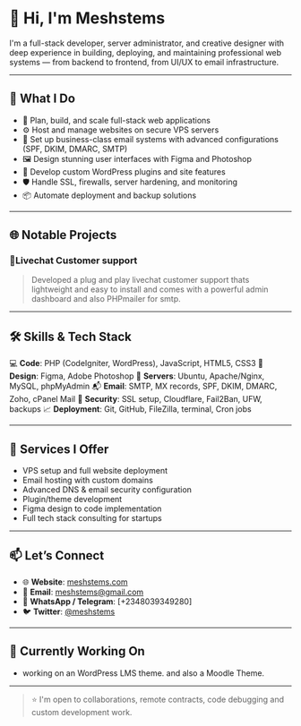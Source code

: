 # 👋 Hi, I'm Meshstems

I'm a full-stack developer, server administrator, and creative designer with deep experience in building, deploying, and maintaining professional web systems — from backend to frontend, from UI/UX to email infrastructure.

---

## 💼 What I Do

- 🧠 Plan, build, and scale full-stack web applications
- ⚙️ Host and manage websites on secure VPS servers
- 📧 Set up business-class email systems with advanced configurations (SPF, DKIM, DMARC, SMTP)
- 🖼️ Design stunning user interfaces with Figma and Photoshop
- 🔌 Develop custom WordPress plugins and site features
- 🛡️ Handle SSL, firewalls, server hardening, and monitoring
- 📦 Automate deployment and backup solutions

---

## 🌐 Notable Projects

### 🔹Livechat Customer support
> Developed a plug and play livechat customer support thats lightweight and easy to install and comes with a powerful admin dashboard and also PHPmailer for smtp. 

---

## 🛠️ Skills & Tech Stack
💻 **Code**: PHP (CodeIgniter, WordPress), JavaScript, HTML5, CSS3
🎨 **Design**: Figma, Adobe Photoshop
📡 **Servers**: Ubuntu, Apache/Nginx, MySQL, phpMyAdmin
📬 **Email**: SMTP, MX records, SPF, DKIM, DMARC, Zoho, cPanel Mail
🔐 **Security**: SSL setup, Cloudflare, Fail2Ban, UFW, backups
📈 **Deployment**: Git, GitHub, FileZilla, terminal, Cron jobs

---

## 🔧 Services I Offer

- VPS setup and full website deployment
- Email hosting with custom domains
- Advanced DNS & email security configuration
- Plugin/theme development
- Figma design to code implementation
- Full tech stack consulting for startups

---

## 📫 Let’s Connect

- 🌐 **Website**: [meshstems.com](https://meshstems.com)
- 📧 **Email**: [meshstems@gmail.com](mailto:meshstems@gmail.com)
- 📱 **WhatsApp / Telegram**: [+2348039349280]
- 🐦 **Twitter**: [@meshstems](https://twitter.com/meshstems)

---

## 🚀 Currently Working On

- working on an WordPress LMS theme. and also a Moodle Theme.

---

> ⭐ I'm open to collaborations, remote contracts, code debugging and custom development work.
